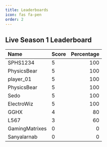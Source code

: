 ```yaml
---
title: Leaderboards
icon: fas fa-pen
order: 2
---
```



## Live Season 1 Leaderboard 


| Name                 | Score            | Percentage          |
|:---------------------|:-----------------|--------------------:|
| SPHS1234    | 5   | 100    |
| PhysicsBear     | 5   | 100    |
| player_01   | 5   | 100    |
| PhysicsBear     | 5   | 100    |
| Sedo       | 5   | 100    | 
| ElectroWiz     | 5   | 100    |
| GGHX              | 4| 80     |
| L567    | 3 | 60 |
| GamingMatrixes   | 0 | 0|
| Sanyalarnab   | 0 |0 |

